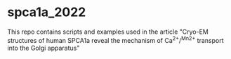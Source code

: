 # spca1a_2022
This repo contains scripts and examples used in the article "Cryo-EM structures of human SPCA1a reveal the mechanism of Ca<sup>2+</sup>/<sup>Mn2+</sup> transport into the Golgi apparatus"
